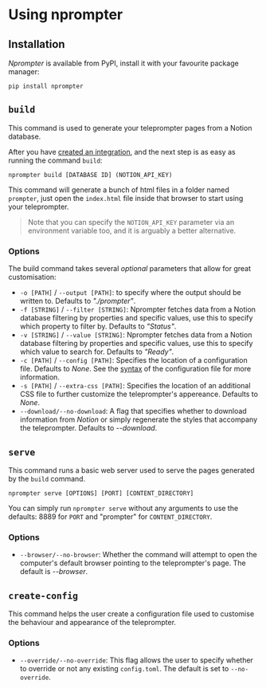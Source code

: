 Using nprompter
===============

## Installation

_Nprompter_ is available from PyPI, install it with your favourite package manager:

```shell
pip install nprompter
```

## `build`

This command is used to generate your teleprompter pages from a Notion database.

After you have [created an integration](/configuring-notion/create-integration.md), and  the next step is as easy as running the command `build`:

```shell
nprompter build [DATABASE ID] (NOTION_API_KEY)
```

This command will generate a bunch of html files in a folder named `prompter`, just open the `index.html` file inside that browser to start using your teleprompter.

 > Note that you can specify the `NOTION_API_KEY` parameter via an environment variable too, and it is arguably a better alternative.

### Options

The build command takes several *optional* parameters that allow for great customisation:

 * `-o [PATH]` / `--output [PATH]`: to specify where the output should be written to. Defaults to *"./prompter"*.  
 * `-f [STRING]` / `--filter [STRING]`: Nprompter fetches data from a Notion database filtering by properties and specific values, use this to specify which property to filter by. Defaults to *"Status"*.
 * `-v [STRING]` / `--value [STRING]`: Nprompter fetches data from a Notion database filtering by properties and specific values, use this to specify which value to search for. Defaults to *"Ready"*.
 * `-c [PATH]` / `--config [PATH]`: Specifies the location of a configuration file. Defaults to *None*. See the [syntax](./configuration-file.md) of the configuration file for more information.
 * `-s [PATH]` / `--extra-css [PATH]`: Specifies the location of an additional CSS file to further customize the teleprompter's appereance. Defaults to *None*.  
 * `--download/--no-download`: A flag that specifies whether to download information from _Notion_ or simply regenerate the styles that accompany the teleprompter. Defaults to *--download*.

## `serve`

This command runs a basic web server used to serve the pages generated by the `build` command.

```shell
nprompter serve [OPTIONS] [PORT] [CONTENT_DIRECTORY]
```

You can simply run `nprompter serve` without any arguments to use the defaults: 8889 for `PORT` and "prompter" for `CONTENT_DIRECTORY`.

### Options

 * `--browser/--no-browser`: Whether the command will attempt to open the computer's default browser pointing to the teleprompter's page. The default is *--browser*.

## `create-config`

This command helps the user create a configuration file used to customise the behaviour and appearance of the teleprompter.

### Options

 * `--override/--no-override`:  This flag allows the user to specify whether to override or not any existing `config.toml`. The default is set to `--no-override`.
